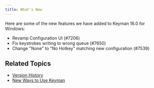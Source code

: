 ```yaml
---
title: What's New
---
```


Here are some of the new features we have added to Keyman 16.0 for Windows:

-   Revamp Configuration UI (\#7206)
-   Fix keystrokes writing to wrong queue (\#7650)
-   Change "None" to "No Hotkey" matching new configuration (\#7539)


## Related Topics

-   [Version History](history)
-   [New Ways to Use Keyman](../basic/new-ways-to-use-keyman)
